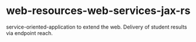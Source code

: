 # web-resources-web-services-jax-rs
service-oriented-application to extend the web. Delivery of student results via endpoint reach.
